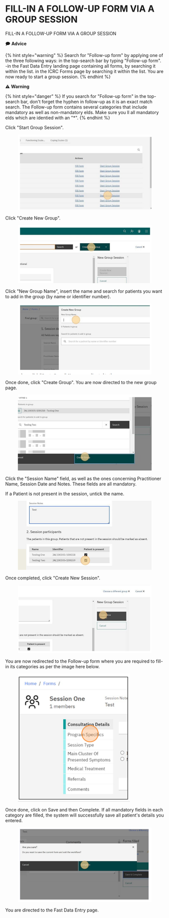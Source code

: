 # FILL-IN A FOLLOW-UP FORM VIA A GROUP SESSION

FILL-IN A FOLLOW-UP FORM VIA A GROUP SESSION

🗩 **Advice**

{% hint style="warning" %}
Search for "Follow-up form" by applying one of the three following ways: in the top-search bar by typing "Follow-up form". -in the Fast Data Entry landing page containing all forms, by searching it within the list. in the ICRC Forms page by searching it within the list. You are now ready to start a group session.
{% endhint %}

⚠ **Warning**

{% hint style="danger" %}
If you search for "Follow-up form" in the top-search bar, don't forget the hyphen in follow-up as it is an exact match search. The Follow-up form contains several categories that include mandatory as well as non-mandatory elds. Make sure you ll all mandatory elds which are identied with an "\*".
{% endhint %}

Click "Start Group Session".

<figure><img src="../../../.gitbook/assets/image (44).png" alt=""><figcaption></figcaption></figure>

Click "Create New Group".

<figure><img src="../../../.gitbook/assets/image (45).png" alt=""><figcaption></figcaption></figure>

Click "New Group Name", insert the name and search for patients you want to add in the group (by name or identifier number).

<figure><img src="../../../.gitbook/assets/image (46).png" alt=""><figcaption></figcaption></figure>

Once done, click "Create Group". You are now directed to the new group page.

<figure><img src="../../../.gitbook/assets/image (47).png" alt=""><figcaption></figcaption></figure>

Click the "Session Name" field, as well as the ones concerning Practitioner Name, Session Date and Notes. These fields are all mandatory.



If a Patient is not present in the session, untick the name.

<figure><img src="../../../.gitbook/assets/image (49).png" alt=""><figcaption></figcaption></figure>

Once completed, click "Create New Session".

<figure><img src="../../../.gitbook/assets/image (50).png" alt=""><figcaption></figcaption></figure>

You are now redirected to the Follow-up form where you are required to fill-in its categories as per the image here below.

<figure><img src="../../../.gitbook/assets/image (51).png" alt=""><figcaption></figcaption></figure>

Once done, click on Save and then Complete. If all mandatory fields in each category are filled, the system will successfully save all patient's details you entered.

<figure><img src="../../../.gitbook/assets/image (52).png" alt=""><figcaption></figcaption></figure>

You are directed to the Fast Data Entry page.
